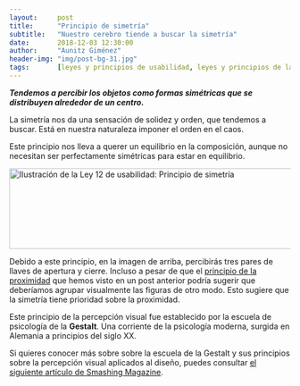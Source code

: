 ```yaml
---
layout:     post
title:      "Principio de simetría"
subtitle:   "Nuestro cerebro tiende a buscar la simetría"
date:       2018-12-03 12:30:00
author:     "Aunitz Giménez"
header-img: "img/post-bg-31.jpg"
tags:       [leyes y principios de usabilidad, leyes y principios de la Gestalt]
---
```


<p><em><strong>Tendemos a percibir los objetos como formas simétricas que se distribuyen alrededor de un centro.</strong></em></p>

<p>La simetría nos da una sensación de solidez y orden, que tendemos a buscar. Está en nuestra naturaleza imponer el orden en el caos.</p>

<p>Este principio nos lleva a querer un equilibrio en la composición, aunque no necesitan ser perfectamente simétricas para estar en equilibrio.</p>

<p><img src="{{ site.baseurl }}/img/ley-12-principio-de-simetria.png" loading="lazy" alt="Ilustración de la Ley 12 de usabilidad: Principio de simetría" width="722" height="144"></p>

<p>Debido a este principio, en la imagen de arriba, percibirás tres pares de llaves de apertura y cierre. Incluso a pesar de que el <a href="{{ site.baseurl }}{% post_url 2018-01-22-ley-06-principio-de-la-proximidad %}">principio de la proximidad</a> que hemos visto en un post anterior podría sugerir que deberíamos agrupar visualmente las figuras de otro modo. Esto sugiere que la simetría tiene prioridad sobre la proximidad.</p>

<p>Este principio de la percepción visual fue establecido por la escuela de psicología de la <strong>Gestalt</strong>. Una corriente de la psicología moderna, surgida en Alemania a principios del siglo XX.</p>

<p>Si quieres conocer más sobre sobre la escuela de la Gestalt y sus principios sobre la percepción visual aplicados al diseño, puedes consultar <a href="https://www.smashingmagazine.com/2014/03/design-principles-visual-perception-and-the-principles-of-gestalt/" target="_blank" rel="noopener noreferrer">el siguiente artículo de Smashing Magazine</a>.</p>
